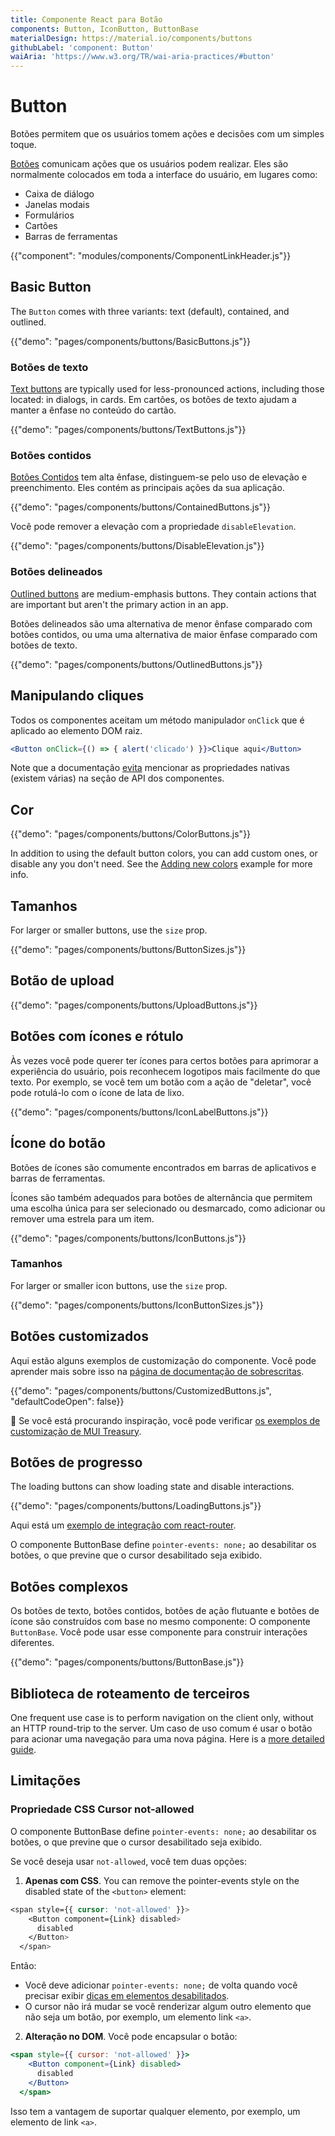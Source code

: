 ```yaml
---
title: Componente React para Botão
components: Button, IconButton, ButtonBase
materialDesign: https://material.io/components/buttons
githubLabel: 'component: Button'
waiAria: 'https://www.w3.org/TR/wai-aria-practices/#button'
---
```


# Button

<p class="description">Botões permitem que os usuários tomem ações e decisões com um simples toque.</p>

[Botões](https://material.io/design/components/buttons.html) comunicam ações que os usuários podem realizar. Eles são normalmente colocados em toda a interface do usuário, em lugares como:

- Caixa de diálogo
- Janelas modais
- Formulários
- Cartões
- Barras de ferramentas

{{"component": "modules/components/ComponentLinkHeader.js"}}

## Basic Button

The `Button` comes with three variants: text (default), contained, and outlined.

{{"demo": "pages/components/buttons/BasicButtons.js"}}

### Botões de texto

[Text buttons](https://material.io/components/buttons#text-button) are typically used for less-pronounced actions, including those located: in dialogs, in cards. Em cartões, os botões de texto ajudam a manter a ênfase no conteúdo do cartão.

{{"demo": "pages/components/buttons/TextButtons.js"}}

### Botões contidos

[Botões Contidos](https://material.io/design/components/buttons.html#contained-button) tem alta ênfase, distinguem-se pelo uso de elevação e preenchimento. Eles contém as principais ações da sua aplicação.

{{"demo": "pages/components/buttons/ContainedButtons.js"}}

Você pode remover a elevação com a propriedade `disableElevation`.

{{"demo": "pages/components/buttons/DisableElevation.js"}}

### Botões delineados

[Outlined buttons](https://material.io/components/buttons#outlined-button) are medium-emphasis buttons. They contain actions that are important but aren't the primary action in an app.

Botões delineados são uma alternativa de menor ênfase comparado com botões contidos, ou uma uma alternativa de maior ênfase comparado com botões de texto.

{{"demo": "pages/components/buttons/OutlinedButtons.js"}}

## Manipulando cliques

Todos os componentes aceitam um método manipulador `onClick` que é aplicado ao elemento DOM raiz.

```jsx
<Button onClick={() => { alert('clicado') }}>Clique aqui</Button>
```

Note que a documentação [evita](/guides/api/#native-properties) mencionar as propriedades nativas (existem várias) na seção de API dos componentes.

## Cor

{{"demo": "pages/components/buttons/ColorButtons.js"}}

In addition to using the default button colors, you can add custom ones, or disable any you don't need. See the [Adding new colors](/customization/palette/#adding-new-colors) example for more info.

## Tamanhos

For larger or smaller buttons, use the `size` prop.

{{"demo": "pages/components/buttons/ButtonSizes.js"}}

## Botão de upload

{{"demo": "pages/components/buttons/UploadButtons.js"}}

## Botões com ícones e rótulo

Às vezes você pode querer ter ícones para certos botões para aprimorar a experiência do usuário, pois reconhecem logotipos mais facilmente do que texto. Por exemplo, se você tem um botão com a ação de "deletar", você pode rotulá-lo com o ícone de lata de lixo.

{{"demo": "pages/components/buttons/IconLabelButtons.js"}}

## Ícone do botão

Botões de ícones são comumente encontrados em barras de aplicativos e barras de ferramentas.

Ícones são também adequados para botões de alternância que permitem uma escolha única para ser selecionado ou desmarcado, como adicionar ou remover uma estrela para um item.

{{"demo": "pages/components/buttons/IconButtons.js"}}

### Tamanhos

For larger or smaller icon buttons, use the `size` prop.

{{"demo": "pages/components/buttons/IconButtonSizes.js"}}

## Botões customizados

Aqui estão alguns exemplos de customização do componente. Você pode aprender mais sobre isso na [página de documentação de sobrescritas](/customization/how-to-customize/).

{{"demo": "pages/components/buttons/CustomizedButtons.js", "defaultCodeOpen": false}}

🎨 Se você está procurando inspiração, você pode verificar [os exemplos de customização de MUI Treasury](https://mui-treasury.com/styles/button).

## Botões de progresso

The loading buttons can show loading state and disable interactions.

{{"demo": "pages/components/buttons/LoadingButtons.js"}}

Aqui está um [exemplo de integração com react-router](/guides/composition/#button).

O componente ButtonBase define `pointer-events: none;` ao desabilitar os botões, o que previne que o cursor desabilitado seja exibido.

## Botões complexos

Os botões de texto, botões contidos, botões de ação flutuante e botões de ícone são construídos com base no mesmo componente: O componente `ButtonBase`. Você pode usar esse componente para construir interações diferentes.

{{"demo": "pages/components/buttons/ButtonBase.js"}}

## Biblioteca de roteamento de terceiros

One frequent use case is to perform navigation on the client only, without an HTTP round-trip to the server. Um caso de uso comum é usar o botão para acionar uma navegação para uma nova página. Here is a [more detailed guide](/guides/routing/#button).

## Limitações

### Propriedade CSS Cursor not-allowed

O componente ButtonBase define `pointer-events: none;` ao desabilitar os botões, o que previne que o cursor desabilitado seja exibido.

Se você deseja usar `not-allowed`, você tem duas opções:

1. **Apenas com CSS**. You can remove the pointer-events style on the disabled state of the `<button>` element:

```css
<span style={{ cursor: 'not-allowed' }}>
    <Button component={Link} disabled>
      disabled
    </Button>
  </span>
```

Então:

- Você deve adicionar `pointer-events: none;` de volta quando você precisar exibir [dicas em elementos desabilitados](/components/tooltips/#disabled-elements).
- O cursor não irá mudar se você renderizar algum outro elemento que não seja um botão, por exemplo, um elemento link `<a>`.

2. **Alteração no DOM**. Você pode encapsular o botão:

```jsx
<span style={{ cursor: 'not-allowed' }}>
    <Button component={Link} disabled>
      disabled
    </Button>
  </span>
```

Isso tem a vantagem de suportar qualquer elemento, por exemplo, um elemento de link `<a>`.
